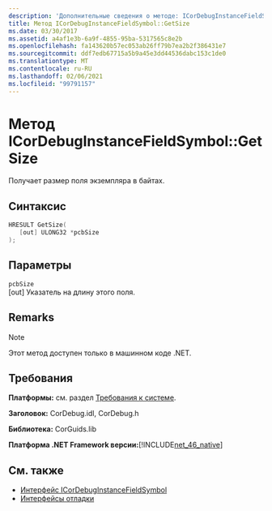 ```yaml
---
description: 'Дополнительные сведения о методе: ICorDebugInstanceFieldSymbol:: resize'
title: Метод ICorDebugInstanceFieldSymbol::GetSize
ms.date: 03/30/2017
ms.assetid: a4af1e3b-6a9f-4855-95ba-5317565c8e2b
ms.openlocfilehash: fa143620b57ec053ab26ff79b7ea2b2f386431e7
ms.sourcegitcommit: ddf7edb67715a5b9a45e3dd44536dabc153c1de0
ms.translationtype: MT
ms.contentlocale: ru-RU
ms.lasthandoff: 02/06/2021
ms.locfileid: "99791157"
---
```

# <a name="icordebuginstancefieldsymbolgetsize-method"></a>Метод ICorDebugInstanceFieldSymbol::GetSize

Получает размер поля экземпляра в байтах.  
  
## <a name="syntax"></a>Синтаксис  
  
```cpp  
HRESULT GetSize(  
   [out] ULONG32 *pcbSize  
);  
```  
  
## <a name="parameters"></a>Параметры  

 `pcbSize`  
 [out] Указатель на длину этого поля.  
  
## <a name="remarks"></a>Remarks  
  
> [!NOTE]
> Этот метод доступен только в машинном коде .NET.  
  
## <a name="requirements"></a>Требования  

 **Платформы:** см. раздел [Требования к системе](../../get-started/system-requirements.md).  
  
 **Заголовок:** CorDebug.idl, CorDebug.h  
  
 **Библиотека:** CorGuids.lib  
  
 **Платформа .NET Framework версии:**[!INCLUDE[net_46_native](../../../../includes/net-46-native-md.md)]  
  
## <a name="see-also"></a>См. также

- [Интерфейс ICorDebugInstanceFieldSymbol](icordebuginstancefieldsymbol-interface.md)
- [Интерфейсы отладки](debugging-interfaces.md)
